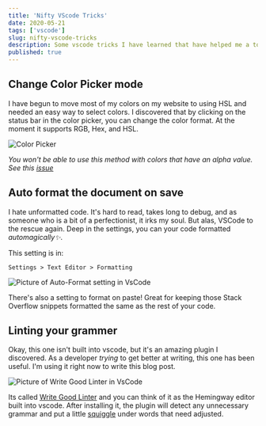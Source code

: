 ```yaml
---
title: 'Nifty VScode Tricks'
date: 2020-05-21
tags: ['vscode']
slug: nifty-vscode-tricks
description: Some vscode tricks I have learned that have helped me a ton
published: true
---
```


## Change Color Picker mode

I have begun to move most of my colors on my website to using HSL and needed an easy way to select colors. I discovered that by clicking on the status bar in the color picker, you can change the color format. At the moment it supports RGB, Hex, and HSL.

![Color Picker](/img/articles/vscode-color-picker.gif)

<Callout title="Side note about alpha">

_You won't be able to use this method with colors that have an alpha value. See this [issue](https://github.com/Microsoft/vscode/issues/31644)_

</Callout>

## Auto format the document on save

I hate unformatted code. It's hard to read, takes long to debug, and as someone who is a bit of a perfectionist, it irks my soul. But alas, VSCode to the rescue again. Deep in the settings, you can your code formatted _automagically✨_.

This setting is in:

`Settings > Text Editor > Formatting`

![Picture of Auto-Format setting in VsCode](/img/articles/autoformat.png)

There's also a setting to format on paste! Great for keeping those Stack Overflow snippets formatted the same as the rest of your code.

## Linting your grammer

Okay, this one isn't built into vscode, but it's an amazing plugin I discovered. As a developer _trying_ to get better at writing, this one has been useful. I'm using it right now to write this blog post.

![Picture of Write Good Linter in VsCode](/img/articles/lint-grammar.png)

Its called [Write Good Linter](https://marketplace.visualstudio.com/items?itemName=travisthetechie.write-good-linter) and you can think of it as the Hemingway editor built into vscode. After installing it, the plugin will detect any unnecessary grammar and put a little <u>squiggle</u> under words that need adjusted.
